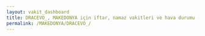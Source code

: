 ```yaml
---
layout: vakit_dashboard
title: DRACEVO_, MAKEDONYA için iftar, namaz vakitleri ve hava durumu - ilçe/eyalet seç
permalink: /MAKEDONYA/DRACEVO_/
---
```


<script type="text/javascript">
  var GLOBAL_COUNTRY = 'MAKEDONYA';
  var GLOBAL_CITY = 'DRACEVO_';
  var GLOBAL_STATE = '';
  var lat = 72;
  var lon = 21;
</script>

